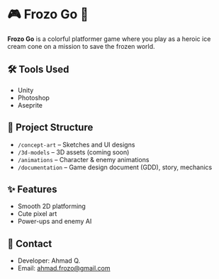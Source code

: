 # 🎮 Frozo Go 🍦

**Frozo Go** is a colorful platformer game where you play as a heroic ice cream cone on a mission to save the frozen world.

## 🛠 Tools Used
- Unity
- Photoshop
- Aseprite

## 📂 Project Structure
- `/concept-art` – Sketches and UI designs
- `/3d-models` – 3D assets (coming soon)
- `/animations` – Character & enemy animations
- `/documentation` – Game design document (GDD), story, mechanics

## ✨ Features
- Smooth 2D platforming
- Cute pixel art
- Power-ups and enemy AI

## 📧 Contact
- Developer: Ahmad Q.
- Email: ahmad.frozo@gmail.com
